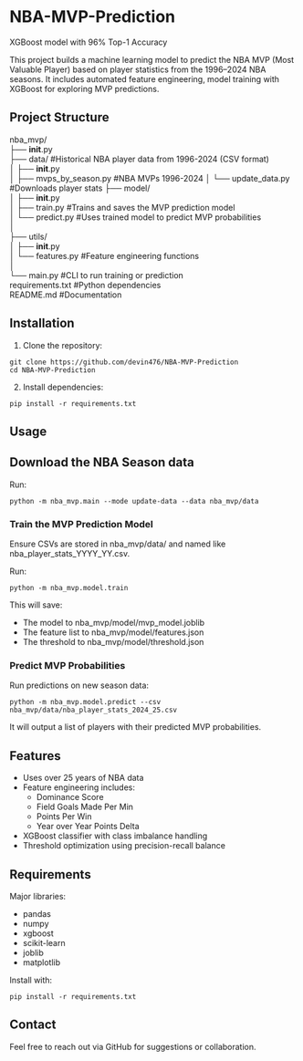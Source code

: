 # NBA-MVP-Prediction
XGBoost model with 96% Top-1 Accuracy

This project builds a machine learning model to predict the NBA MVP (Most Valuable Player) based on player statistics from the 1996–2024 NBA seasons. It includes automated feature engineering, model training with XGBoost for exploring MVP predictions.

## Project Structure

nba_mvp/  
├── __init__.py  
├── data/                      #Historical NBA player data from 1996-2024 (CSV format)  
│   ├── __init__.py  
│   ├── mvps_by_season.py      #NBA MVPs 1996-2024 
│   └── update_data.py         #Downloads player stats 
├── model/  
│   ├── __init__.py  
│   ├── train.py               #Trains and saves the MVP prediction model  
│   └── predict.py             #Uses trained model to predict MVP probabilities   
│  
├── utils/  
│   ├── __init__.py  
│   └── features.py            #Feature engineering functions     
│  
└──  main.py                   #CLI to run training or prediction  
requirements.txt               #Python dependencies  
README.md                      #Documentation

## Installation

1. Clone the repository:

```git clone https://github.com/devin476/NBA-MVP-Prediction```  
```cd NBA-MVP-Prediction```

2. Install dependencies:

```pip install -r requirements.txt```

## Usage

## Download the NBA Season data

Run:

```python -m nba_mvp.main --mode update-data --data nba_mvp/data```


### Train the MVP Prediction Model

Ensure CSVs are stored in nba_mvp/data/ and named like nba_player_stats_YYYY_YY.csv.

Run:

```python -m nba_mvp.model.train```

This will save:
- The model to nba_mvp/model/mvp_model.joblib  
- The feature list to nba_mvp/model/features.json
- The threshold to nba_mvp/model/threshold.json

### Predict MVP Probabilities

Run predictions on new season data:

```python -m nba_mvp.model.predict --csv nba_mvp/data/nba_player_stats_2024_25.csv```

It will output a list of players with their predicted MVP probabilities.


## Features

- Uses over 25 years of NBA data  
- Feature engineering includes:
  - Dominance Score
  - Field Goals Made Per Min
  - Points Per Win
  - Year over Year Points Delta 
- XGBoost classifier with class imbalance handling  
- Threshold optimization using precision-recall balance   

## Requirements

Major libraries:

- pandas  
- numpy  
- xgboost  
- scikit-learn  
- joblib 
- matplotlib

Install with:

```pip install -r requirements.txt```

## Contact

Feel free to reach out via GitHub for suggestions or collaboration.
